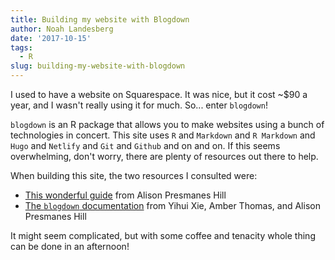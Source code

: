 ```yaml
---
title: Building my website with Blogdown
author: Noah Landesberg
date: '2017-10-15'
tags:
  - R
slug: building-my-website-with-blogdown
---
```


I used to have a website on Squarespace. It was nice, but it cost ~$90 a year, and I wasn't really using it for much. So... enter `blogdown`!

`blogdown` is an R package that allows you to make websites using a bunch of technologies in concert. This site uses `R` and `Markdown` and `R Markdown` and `Hugo` and `Netlify` and `Git` and `Github` and on and on. If this seems overwhelming, don't worry, there are plenty of resources out there to help. 

When building this site, the two resources I consulted were:

* [This wonderful guide](https://apreshill.rbind.io/post/up-and-running-with-blogdown/) from Alison Presmanes Hill
* [The `blogdown` documentation](https://bookdown.org/yihui/blogdown/) from Yihui Xie, Amber Thomas, and Alison Presmanes Hill

It might seem complicated, but with some coffee and tenacity whole thing can be done in an afternoon!

